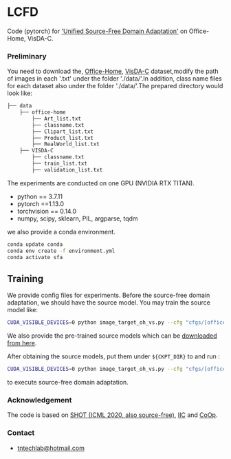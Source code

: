 # LCFD
Code (pytorch) for ['Unified Source-Free Domain Adaptation']() on Office-Home, VisDA-C.

### Preliminary

You need to download the, [Office-Home](https://drive.google.com/file/d/0B81rNlvomiwed0V1YUxQdC1uOTg/view), [VisDA-C](https://github.com/VisionLearningGroup/taskcv-2017-public/tree/master/classification) dataset,modify the path of images in each '.txt' under the folder './data/'.In addition, class name files for each dataset also under the folder './data/'.The prepared directory would look like:

```bash
├── data
    ├── office-home
        ├── Art_list.txt
        ├── classname.txt
        ├── Clipart_list.txt
        ├── Product_list.txt
        ├── RealWorld_list.txt
    ├── VISDA-C
        ├── classname.txt
        ├── train_list.txt
        ├── validation_list.txt
```
The experiments are conducted on one GPU (NVIDIA RTX TITAN).

- python == 3.7.11
- pytorch ==1.13.0
- torchvision == 0.14.0
- numpy, scipy, sklearn, PIL, argparse, tqdm

we also provide a conda environment.

```bash
conda update conda
conda env create -f environment.yml
conda activate sfa 
```

## Training
We provide config files for experiments. Before the source-free domain adaptation, we should have the source model. You may train the source model like:

```bash
CUDA_VISIBLE_DEVICES=0 python image_target_oh_vs.py --cfg "cfgs/[office-home/visda]/source.yaml" SETTING.S [0,1,2] SETTING.T [0,1,2]
```
We also provide the pre-trained source models which can be [downloaded from here](https://drive.google.com/drive/folders/1NyFXBpeqjYU45DaXeIpNOzP4tjy2UF5T?usp=drive_link).

After obtaining the source models, put them under `${CKPT_DIR}` to and run :

```bash
CUDA_VISIBLE_DEVICES=0 python image_target_oh_vs.py --cfg "cfgs/[office-home/visda]/lcfd.yaml" SETTING.S [0,1,2] SETTING.T [0,1,2]
```
to execute source-free domain adaptation.

### Acknowledgement


The code is based on [SHOT (ICML 2020, also source-free)](https://github.com/tim-learn/SHOT), [IIC](https://github.com/sebastiani/IIC) and [CoOp](https://github.com/KaiyangZhou/CoOp).


### Contact

- tntechlab@hotmail.com
